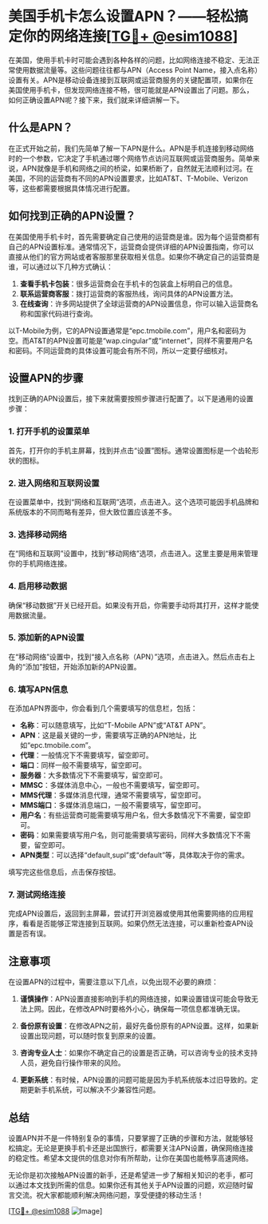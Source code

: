 # 美国手机卡怎么设置APN？——轻松搞定你的网络连接[[TG💪+ @esim1088](https://t.me/s/esim1088)]

在美国，使用手机卡时可能会遇到各种各样的问题，比如网络连接不稳定、无法正常使用数据流量等。这些问题往往都与APN（Access Point Name，接入点名称）设置有关。APN是移动设备连接到互联网或运营商服务的关键配置项，如果你在美国使用手机卡，但发现网络连接不畅，很可能就是APN设置出了问题。那么，如何正确设置APN呢？接下来，我们就来详细讲解一下。

## 什么是APN？

在正式开始之前，我们先简单了解一下APN是什么。APN是手机连接到移动网络时的一个参数，它决定了手机通过哪个网络节点访问互联网或运营商服务。简单来说，APN就像是手机和网络之间的桥梁，如果桥断了，自然就无法顺利过河。在美国，不同的运营商有不同的APN设置要求，比如AT&T、T-Mobile、Verizon等，这些都需要根据具体情况进行配置。

## 如何找到正确的APN设置？

在美国使用手机卡时，首先需要确定自己使用的运营商是谁。因为每个运营商都有自己的APN设置标准。通常情况下，运营商会提供详细的APN设置指南，你可以直接从他们的官方网站或者客服那里获取相关信息。如果你不确定自己的运营商是谁，可以通过以下几种方式确认：

1. **查看手机卡包装**：很多运营商会在手机卡的包装盒上标明自己的信息。
2. **联系运营商客服**：拨打运营商的客服热线，询问具体的APN设置方法。
3. **在线查询**：许多网站提供了全球运营商的APN设置信息，你可以输入运营商名称和国家代码进行查询。

以T-Mobile为例，它的APN设置通常是“epc.tmobile.com”，用户名和密码为空。而AT&T的APN设置可能是“wap.cingular”或“internet”，同样不需要用户名和密码。不同运营商的具体设置可能会有所不同，所以一定要仔细核对。

## 设置APN的步骤

找到正确的APN设置后，接下来就需要按照步骤进行配置了。以下是通用的设置步骤：

### 1. 打开手机的设置菜单

首先，打开你的手机主屏幕，找到并点击“设置”图标。通常设置图标是一个齿轮形状的图标。

### 2. 进入网络和互联网设置

在设置菜单中，找到“网络和互联网”选项，点击进入。这个选项可能因手机品牌和系统版本的不同而略有差异，但大致位置应该差不多。

### 3. 选择移动网络

在“网络和互联网”设置中，找到“移动网络”选项，点击进入。这里主要是用来管理你的手机网络连接。

### 4. 启用移动数据

确保“移动数据”开关已经开启。如果没有开启，你需要手动将其打开，这样才能使用数据流量。

### 5. 添加新的APN设置

在“移动网络”设置中，找到“接入点名称（APN）”选项，点击进入。然后点击右上角的“添加”按钮，开始添加新的APN设置。

### 6. 填写APN信息

在添加APN界面中，你会看到几个需要填写的信息栏，包括：

- **名称**：可以随意填写，比如“T-Mobile APN”或“AT&T APN”。
- **APN**：这是最关键的一步，需要填写正确的APN地址，比如“epc.tmobile.com”。
- **代理**：一般情况下不需要填写，留空即可。
- **端口**：同样一般不需要填写，留空即可。
- **服务器**：大多数情况下不需要填写，留空即可。
- **MMSC**：多媒体消息中心，一般也不需要填写，留空即可。
- **MMS代理**：多媒体消息代理，通常不需要填写，留空即可。
- **MMS端口**：多媒体消息端口，一般不需要填写，留空即可。
- **用户名**：有些运营商可能需要填写用户名，但大多数情况下不需要，留空即可。
- **密码**：如果需要填写用户名，则可能需要填写密码，同样大多数情况下不需要，留空即可。
- **APN类型**：可以选择“default,supl”或“default”等，具体取决于你的需求。

填写完这些信息后，点击保存按钮。

### 7. 测试网络连接

完成APN设置后，返回到主屏幕，尝试打开浏览器或使用其他需要网络的应用程序，看看是否能够正常连接到互联网。如果仍然无法连接，可以重新检查APN设置是否有误。

## 注意事项

在设置APN的过程中，需要注意以下几点，以免出现不必要的麻烦：

1. **谨慎操作**：APN设置直接影响到手机的网络连接，如果设置错误可能会导致无法上网。因此，在修改APN时要格外小心，确保每一项信息都准确无误。
   
2. **备份原有设置**：在修改APN之前，最好先备份原有的APN设置。这样，如果新设置出现问题，可以随时恢复到原来的设置。

3. **咨询专业人士**：如果你不确定自己的设置是否正确，可以咨询专业的技术支持人员，避免自行操作带来的风险。

4. **更新系统**：有时候，APN设置的问题可能是因为手机系统版本过旧导致的。定期更新手机系统，可以解决不少兼容性问题。

## 总结

设置APN并不是一件特别复杂的事情，只要掌握了正确的步骤和方法，就能够轻松搞定。无论是更换手机卡还是出国旅行，都需要关注APN设置，确保网络连接的稳定性。希望本文提供的信息对你有所帮助，让你在美国也能畅享高速网络。

无论你是初次接触APN设置的新手，还是希望进一步了解相关知识的老手，都可以通过本文找到所需的信息。如果你还有其他关于APN设置的问题，欢迎随时留言交流。祝大家都能顺利解决网络问题，享受便捷的移动生活！

[[TG💪+ @esim1088](https://t.me/s/esim1088) ![Image](https://i.postimg.cc/4NQfJmqS/Snipaste-2025-05-13-00-14-12.png)]